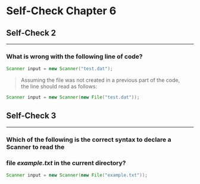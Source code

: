 # Self-Check Chapter 6  

## Self-Check 2  
---
### What is wrong with the following line of code?  
```java
Scanner input = new Scanner("test.dat");
```
> Assuming the file was not created in a previous part of the code,  
> the line should read as follows:  
```java
Scanner input = new Scanner(new File("test.dat"));
```

## Self-Check 3  
---
### Which of the following is the correct syntax to declare a Scanner to read the  
### file *example.txt* in the current directory?  
```java
Scanner input = new Scanner(new File("example.txt"));
```
